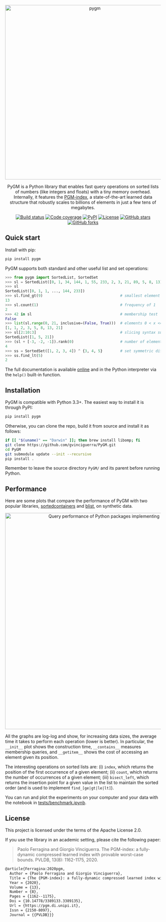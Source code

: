 <p align="center">
  <img src="https://gvinciguerra.github.io/PGM-index/images/pygm.svg" alt="pygm" style="width: 565px" />
</p>

<p align="center">PyGM is a Python library that enables fast query operations on sorted lists of numbers (like integers and floats) with a tiny memory overhead. Internally, it features the <a href="https://github.com/gvinciguerra/PGM-index">PGM-index</a>, a state-of-the-art learned data structure that robustly scales to billions of elements in just a few tens of megabytes.</p>

<p align="center">
    <a href="https://github.com/gvinciguerra/PyGM/actions?query=workflow%3Atests"><img src="https://github.com/gvinciguerra/PyGM/workflows/build/badge.svg?branch=master" alt="Build status" /></a>
    <a href="https://codecov.io/gh/gvinciguerra/PyGM"><img src="https://codecov.io/gh/gvinciguerra/PyGM/branch/master/graph/badge.svg?token=G20KV3DLAN" alt="Code coverage"/></a>
    <a href="https://pypi.org/project/pygm/"><img src="https://img.shields.io/pypi/v/pygm" alt="PyPI"/></a>
    <a href="https://github.com/gvinciguerra/PyGM/blob/master/LICENSE"><img src="https://img.shields.io/github/license/gvinciguerra/PyGM" alt="License" /></a>
    <a href="https://github.com/gvinciguerra/PyGM/stargazers"><img src="https://img.shields.io/github/stars/gvinciguerra/PyGM" alt="GitHub stars" /></a>
    <a href="https://github.com/gvinciguerra/PyGM/network/members"><img alt="GitHub forks" src="https://img.shields.io/github/forks/gvinciguerra/PyGM" /></a>
</p>

## Quick start

Install with pip:

```bash
pip install pygm
```

PyGM supports both standard and other useful list and set operations:

```python
>>> from pygm import SortedList, SortedSet
>>> sl = SortedList([0, 1, 34, 144, 1, 55, 233, 2, 3, 21, 89, 5, 8, 13])
>>> sl
SortedList([0, 1, 1, ..., 144, 233])
>>> sl.find_gt(9)                                   # smallest element > 9
13
>>> sl.count(1)                                     # frequency of 1
2
>>> 42 in sl                                        # membership test
False
>>> list(sl.range(0, 21, inclusive=(False, True)))  # elements 0 < x <= 21
[1, 1, 2, 3, 5, 8, 13, 21]
>>> sl[2:10:3]                                      # slicing syntax support
SortedList([1, 5, 21])
>>> (sl + [-3, -2, -1]).rank(0)                     # number of elements <= 0
4
>>> ss = SortedSet([1, 2, 3, 4]) ^ {3, 4, 5}        # set symmetric difference
>>> ss.find_lt(5)
2
```

The full documentation is available [online](https://pgm.di.unipi.it/docs/python-reference/) and in the Python interpreter via the `help()` built-in function.

## Installation

PyGM is compatible with Python 3.3+. The easiest way to install it is through PyPI:

```bash
pip install pygm
```

Otherwise, you can clone the repo, build it from source and install it as follows:

```bash
if [[ "$(uname)" == "Darwin" ]]; then brew install libomp; fi
git clone https://github.com/gvinciguerra/PyGM.git
cd PyGM
git submodule update --init --recursive
pip install .
```

Remember to leave the source directory `PyGM/` and its parent before running Python.  

## Performance

Here are some plots that compare the performance of PyGM with two popular libraries, [sortedcontainers](https://github.com/grantjenks/python-sortedcontainers) and [blist](http://github.com/DanielStutzbach/blist), on synthetic data.

<p align="center">
  <img src="https://gvinciguerra.github.io/PGM-index/images/pygm-lists-time.svg" alt="Query performance of Python packages implementing sorted lists" style="width: 700px" />
</p>

All the graphs are log-log and show, for increasing data sizes, the average time it takes to perform each operation (lower is better). In particular, the `__init__` plot shows the construction time, `__contains__` measures membership queries, and `__getitem__` shows the cost of accessing an element given its position.

The interesting operations on sorted lists are: (i) `index`, which returns the position of the first occurrence of a given element; (ii) `count`, which returns the number of occurrences of a given element; (iii) `bisect_left`, which returns the insertion point for a given value in the list to maintain the sorted order (and is used to implement `find_[ge|gt|le|lt]`).

You can run and plot the experiments on your computer and your data with the notebook in [tests/benchmark.ipynb](https://github.com/gvinciguerra/PyGM/blob/master/tests/benchmark.ipynb).

## License

This project is licensed under the terms of the Apache License 2.0.

If you use the library in an academic setting, please cite the following paper:

> Paolo Ferragina and Giorgio Vinciguerra. The PGM-index: a fully-dynamic compressed learned index with provable worst-case bounds. PVLDB, 13(8): 1162-1175, 2020.

```tex
@article{Ferragina:2020pgm,
  Author = {Paolo Ferragina and Giorgio Vinciguerra},
  Title = {The {PGM-index}: a fully-dynamic compressed learned index with provable worst-case bounds},
  Year = {2020},
  Volume = {13},
  Number = {8},
  Pages = {1162--1175},
  Doi = {10.14778/3389133.3389135},
  Url = {https://pgm.di.unipi.it},
  Issn = {2150-8097},
  Journal = {{PVLDB}}}
```
